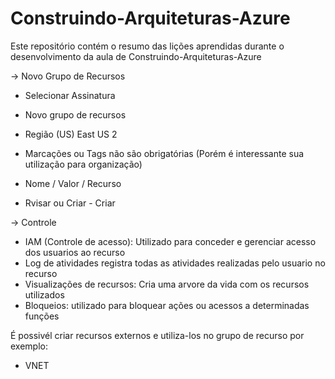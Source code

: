 # Construindo-Arquiteturas-Azure
Este repositório contém o resumo das lições aprendidas durante o desenvolvimento da aula de Construindo-Arquiteturas-Azure

-> Novo Grupo de Recursos
- Selecionar Assinatura
- Novo grupo de recursos
- Região (US) East US 2

- Marcações ou Tags não são obrigatórias (Porém é interessante sua utilização para organização)
- Nome / Valor / Recurso
- Rvisar ou Criar - Criar

-> Controle
- IAM (Controle de acesso): Utilizado para conceder e gerenciar acesso dos usuarios ao recurso
- Log de atividades registra todas as atividades realizadas pelo usuario no recurso
- Visualizações de recursos: Cria uma arvore da vida com os recursos utilizados
- Bloqueios: utilizado para bloquear ações ou acessos a determinadas funções

É possivél criar recursos externos e utiliza-los no grupo de recurso por exemplo:
- VNET
